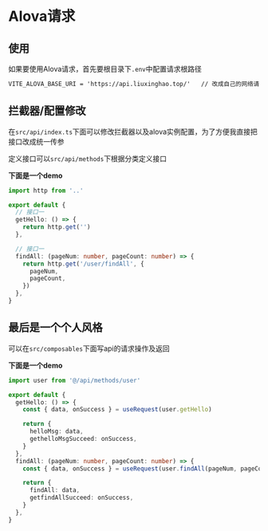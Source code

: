 # Alova请求

## 使用

如果要使用Alova请求，首先要根目录下`.env`中配置请求根路径

```txt
VITE_ALOVA_BASE_URI = 'https://api.liuxinghao.top/'   // 改成自己的网络请求
```

## 拦截器/配置修改

在`src/api/index.ts`下面可以修改拦截器以及alova实例配置，为了方便我直接把接口改成统一传参

定义接口可以`src/api/methods`下根据分类定义接口

**下面是一个demo**

```typescript
import http from '..'

export default {
  // 接口一
  getHello: () => {
    return http.get('')
  },

  // 接口一
  findAll: (pageNum: number, pageCount: number) => {
    return http.get('/user/findAll', {
      pageNum,
      pageCount,
    })
  },
}
```

## 最后是一个个人风格

可以在`src/composables`下面写api的请求操作及返回

**下面是一个demo**

```typescript
import user from '@/api/methods/user'

export default {
  getHello: () => {
    const { data, onSuccess } = useRequest(user.getHello)

    return {
      helloMsg: data,
      gethelloMsgSucceed: onSuccess,
    }
  },
  findAll: (pageNum: number, pageCount: number) => {
    const { data, onSuccess } = useRequest(user.findAll(pageNum, pageCount))

    return {
      findAll: data,
      getfindAllSucceed: onSuccess,
    }
  },
}
```
